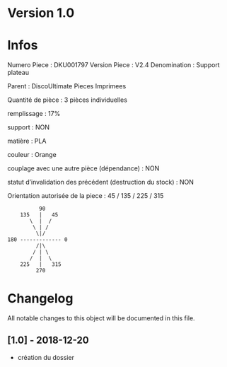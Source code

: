 # Version 1.0
# Infos
Numero Piece : DKU001797
Version Piece : V2.4
Denomination : Support plateau

Parent : DiscoUltimate Pieces Imprimees

Quantité de pièce : 3 pièces individuelles

remplissage : 17%

support : NON

matière : PLA

couleur : Orange

couplage avec une autre pièce (dépendance) : NON

statut d’invalidation des précédent (destruction du stock) : NON

Orientation autorisée de la piece : 45 / 135 / 225 / 315
```
          90
    135   |   45
       \  |  /
        \ | /
         \|/
180 ------------- 0
         /|\
        / | \
       /  |  \   
    225   |   315
         270
```
	   
	  
# Changelog
All notable changes to this object will be documented in this file.


## [1.0] - 2018-12-20
- création du dossier